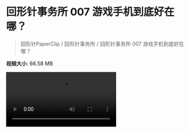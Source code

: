# 回形针事务所 007 游戏手机到底好在哪？

> 回形针PaperClip / 回形针事务所 / 回形针事务所 007 游戏手机到底好在哪？

**视频大小**: 66.58 MB

<div class="video"><video src="https://file.hsyhx.top/archive/PaperClip/事务所/007.mp4" controls preload>🤔 您的浏览器不支持 video 标签</video></div>